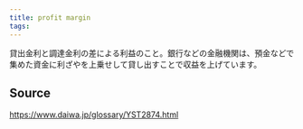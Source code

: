 ```yaml
---
title: profit margin
tags: 
---
```


貸出金利と調達金利の差による利益のこと。銀行などの金融機関は、預金などで集めた資金に利ざやを上乗せして貸し出すことで収益を上げています。

## Source
https://www.daiwa.jp/glossary/YST2874.html